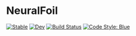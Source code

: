 # NeuralFoil

[![Stable](https://img.shields.io/badge/docs-stable-blue.svg)](https://byuflowlab.github.io/NeuralFoil.jl/stable/)
[![Dev](https://img.shields.io/badge/docs-dev-blue.svg)](https://byuflowlab.github.io/NeuralFoil.jl/dev/)
[![Build Status](https://github.com/byuflowlab/NeuralFoil.jl/actions/workflows/CI.yml/badge.svg?branch=main)](https://github.com/byuflowlab/NeuralFoil.jl/actions/workflows/CI.yml?query=branch%3Amain)
[![Code Style: Blue](https://img.shields.io/badge/code%20style-blue-4495d1.svg)](https://github.com/invenia/BlueStyle)
